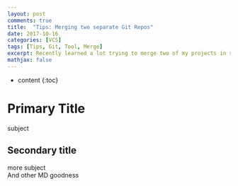 ```yaml
---
layout: post
comments: true
title:  "Tips: Merging two separate Git Repos"
date: 2017-10-16
categories: [VCS]
tags: [Tips, Git, Tool, Merge]
excerpt: Recently learned a lot trying to merge two of my projects in separate git repos. Here's how I did it.
mathjax: false
---
```

* content
{:toc}

# Primary Title
subject

## Secondary title
more subject  
And other MD goodness

